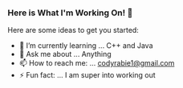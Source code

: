 ### Here is What I'm Working On! 👋

Here are some ideas to get you started:

- 🌱 I’m currently learning ... C++ and Java
- 💬 Ask me about ... Anything
- 📫 How to reach me: ... codyrabie1@gmail.com
- ⚡ Fun fact: ... I am super into working out


